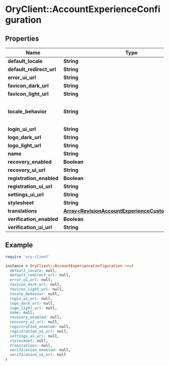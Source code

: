 # OryClient::AccountExperienceConfiguration

## Properties

| Name | Type | Description | Notes |
| ---- | ---- | ----------- | ----- |
| **default_locale** | **String** |  |  |
| **default_redirect_url** | **String** |  |  |
| **error_ui_url** | **String** |  |  |
| **favicon_dark_url** | **String** |  | [optional] |
| **favicon_light_url** | **String** |  | [optional] |
| **locale_behavior** | **String** |  force_default AccountExperienceLocaleBehaviorForceDefault respect_accept_language AccountExperienceLocaleBehaviorRespectAcceptLanguage |  |
| **login_ui_url** | **String** |  |  |
| **logo_dark_url** | **String** |  | [optional] |
| **logo_light_url** | **String** |  | [optional] |
| **name** | **String** |  |  |
| **recovery_enabled** | **Boolean** |  |  |
| **recovery_ui_url** | **String** |  |  |
| **registration_enabled** | **Boolean** |  |  |
| **registration_ui_url** | **String** |  |  |
| **settings_ui_url** | **String** |  |  |
| **stylesheet** | **String** |  | [optional] |
| **translations** | [**Array&lt;RevisionAccountExperienceCustomTranslation&gt;**](RevisionAccountExperienceCustomTranslation.md) |  |  |
| **verification_enabled** | **Boolean** |  |  |
| **verification_ui_url** | **String** |  |  |

## Example

```ruby
require 'ory-client'

instance = OryClient::AccountExperienceConfiguration.new(
  default_locale: null,
  default_redirect_url: null,
  error_ui_url: null,
  favicon_dark_url: null,
  favicon_light_url: null,
  locale_behavior: null,
  login_ui_url: null,
  logo_dark_url: null,
  logo_light_url: null,
  name: null,
  recovery_enabled: null,
  recovery_ui_url: null,
  registration_enabled: null,
  registration_ui_url: null,
  settings_ui_url: null,
  stylesheet: null,
  translations: null,
  verification_enabled: null,
  verification_ui_url: null
)
```


